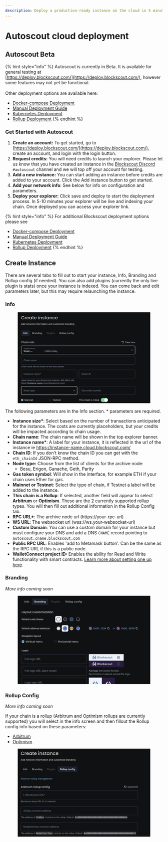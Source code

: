 ```yaml
---
description: Deploy a production-ready instance on the cloud in 5 minutes
---
```


# Autoscout cloud deployment

## Autoscout Beta

{% hint style="info" %}
Autoscout is currently in Beta. It is available for general testing at \
[https://deploy.blockscout.com/](https://deploy.blockscout.com/), however some features may not yet be functional.\
\
Other deployment options are available here:

* [Docker-compose Deployment](../setup/deployment/docker-compose-deployment.md)
* [Manual Deployment Guide](../setup/deployment/manual-deployment-guide/)
* [Kubernetes Deployment](../setup/deployment/kubernetes-deployment.md)
* [Rollup Deployment](../setup/deployment/rollup-deployment.md)
{% endhint %}

### Get Started with Autoscout

1. **Create an account:** To get started, go to [https://deploy.blockscout.com/](https://deploy.blockscout.com/), create an account, and login with the login button.&#x20;
2. **Request credits:** You will need credits to launch your explorer. Please let us know that you have created an instance in the [Blockscout Discord](https://discord.gg/blockscout) `#autoscout` channel and we will top off your account for testing.&#x20;
3. **Add a new instance:** You can start adding an instance before credits are added to your account. Click the Add instance button to get started.
4. **Add your network info**:  See below for info on configuration and parameters.
5. **Deploy your explorer:** Click save and deploy to start the deployment process. In 5-10 minutes your explorer will be live and indexing your chain. Once deployed you can access your explorer link.

{% hint style="info" %}
For additional Blockscout deployment options please see

* [Docker-compose Deployment](../setup/deployment/docker-compose-deployment.md)
* [Manual Deployment Guide](../setup/deployment/manual-deployment-guide/)
* [Kubernetes Deployment](../setup/deployment/kubernetes-deployment.md)
* [Rollup Deployment](../setup/deployment/rollup-deployment.md)
{% endhint %}

## Create Instance

There are several tabs to fill out to start your instance, Info, Branding and Rollup config (if needed). You can also add plugins (currently the only live plugin is stats) once your instance is indexed. You can come back and edit parameters later, but this may require relaunching the instance.

### Info

<figure><img src="../.gitbook/assets/create-instance.png" alt=""><figcaption></figcaption></figure>



The following parameters are in the Info section. \* parameters are required.

* **Instance size\***: Select based on the number of transactions anticipated for the instance. The costs are currently placeholders, but your credits will be impacted according to chain usage.
* **Chain name**: The chain name will be shown in the top explorer banner.
* **Instance name\***:  A label for your instance, it is reflected in the url of the instance ie https://instance-name.cloud.blockscout.com/
* **Chain ID**: If you don't know the chain ID you can get with the `eth_chainId` JSON-RPC method.
* **Node type:** Choose from the list of clients for the archive node:
  * Besu, Erigon, Ganache, Geth, Parity
* **Gas token symbol**: Will show in the interface, for example ETH if your chain uses Ether for gas.
* **Mainnet or Testnet**: Select the type of chain, if Testnet a label will be added to the instance.
* **This chain is a Rollup**: If selected, another field will appear to select **Arbitrum** or **Optimism**. These are the 2 currently supported rollup types. You will then fill out additional information in the Rollup Config tab.
* **RPC URL\***: The archive node url (https://your-rpc-url)
* **WS URL**: The websocket url (wss://ws.your-websocket-url)
* **Custom Domain**: You can use a custom domain for your instance but must configure your DNS and add a DNS `CNAME` record pointing to `autoscout.cname.blockscout.com`
* **Public RPC URL**: Enables 'add to Metamask button'. Can be the same as the RPC URL if this is a public node.
* **WalletConnect project ID:** Enables the ability for Read and Write functionality with smart contracts. [Learn more about setting one up here](../setup/configuration-options/walletconnect-project-id-for-contract-read-write.md).

### Branding

_More info coming soon_

<figure><img src="../.gitbook/assets/customize-layout.png" alt=""><figcaption></figcaption></figure>



### Rollup Config

_More info coming soon_

If your chain is a rollup (Arbitrum and Optimism rollups are currently supported) you will select in the info screen and then fillout the Rollup config info based on these parameters:

* [Arbitrum](../setup/env-variables/backend-envs-chain-specific.md#arbitrum-management)
* [Optimism](../setup/env-variables/backend-envs-chain-specific.md#optimism-rollup-management)

<figure><img src="../.gitbook/assets/rollup-params.png" alt=""><figcaption></figcaption></figure>

